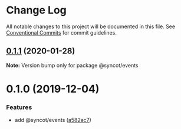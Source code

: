 # Change Log

All notable changes to this project will be documented in this file.
See [Conventional Commits](https://conventionalcommits.org) for commit guidelines.

## [0.1.1](https://github.com/SyncOT/SyncOT/compare/@syncot/events@0.1.0...@syncot/events@0.1.1) (2020-01-28)

**Note:** Version bump only for package @syncot/events





# 0.1.0 (2019-12-04)


### Features

* add @syncot/events ([a582ac7](https://github.com/SyncOT/SyncOT/commit/a582ac7c6c29a8aed14dddc071820dadf70d4b62))
